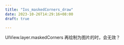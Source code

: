 ```yaml
---
title: "Ios_maskedCorners_draw"
date: 2023-10-26T14:29:16+08:00
draft: true

---
```



UIView.layer.maskedCorners 再绘制为图片的时，会无效？